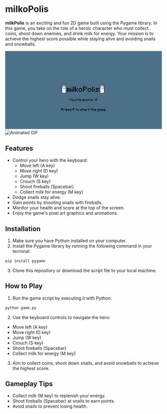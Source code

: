 # milkoPolis 

**milkPolis** is an exciting and fun 2D game built using the Pygame library. In this game, you take on the role of a heroic character who must collect coins, shoot down enemies, and drink milk for energy. Your mission is to achieve the highest score possible while staying alive and avoiding snails and snowballs.

![Local Image](images/home_screen.png)
![Animated GIF](images/gameplay.gif)


## Features

- Control your hero with the keyboard:
  - Move left (A key)
  - Move right (D key)
  - Jump (W key)
  - Crouch (S key)
  - Shoot fireballs (Spacebar)
  - Collect milk for energy (M key)
- Dodge snails  stay alive.
- Gain points by shooting snails with fireballs.
- Monitor your health and score at the top of the screen.
- Enjoy the game's pixel art graphics and animations.

## Installation

1. Make sure you have Python installed on your computer.
2. Install the Pygame library by running the following command in your terminal:
```python
pip install pygame
```
3. Clone this repository or download the script file to your local machine.

## How to Play

1. Run the game script by executing it with Python:
```python
python game.py
```
2. Use the keyboard controls to navigate the hero:
- Move left (A key)
- Move right (D key)
- Jump (W key)
- Crouch (S key)
- Shoot fireballs (Spacebar)
- Collect milk for energy (M key)

3. Aim to collect coins, shoot down snails, and avoid snowballs to achieve the highest score.

## Gameplay Tips

- Collect milk (M key) to replenish your energy.
- Shoot fireballs (Spacebar) at snails to earn points.
- Avoid snails to prevent losing health.


